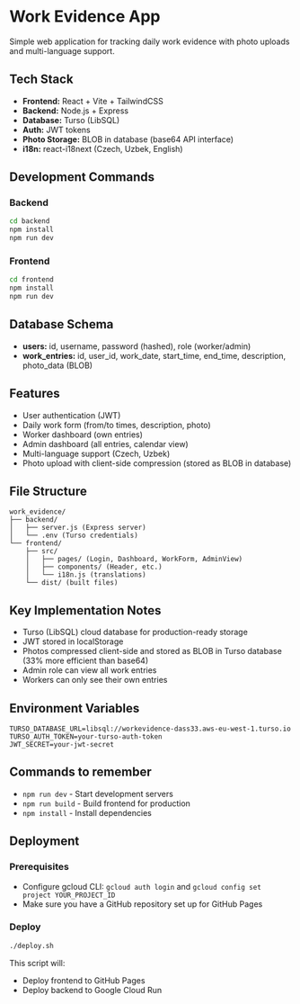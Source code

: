 # Work Evidence App

Simple web application for tracking daily work evidence with photo uploads and multi-language support.

## Tech Stack
- **Frontend:** React + Vite + TailwindCSS
- **Backend:** Node.js + Express
- **Database:** Turso (LibSQL)
- **Auth:** JWT tokens
- **Photo Storage:** BLOB in database (base64 API interface)
- **i18n:** react-i18next (Czech, Uzbek, English)

## Development Commands

### Backend
```bash
cd backend
npm install
npm run dev
```

### Frontend  
```bash
cd frontend
npm install
npm run dev
```

## Database Schema
- **users:** id, username, password (hashed), role (worker/admin)
- **work_entries:** id, user_id, work_date, start_time, end_time, description, photo_data (BLOB)

## Features
- User authentication (JWT)
- Daily work form (from/to times, description, photo)
- Worker dashboard (own entries)
- Admin dashboard (all entries, calendar view)
- Multi-language support (Czech, Uzbek)
- Photo upload with client-side compression (stored as BLOB in database)

## File Structure
```
work_evidence/
├── backend/
│   ├── server.js (Express server)
│   └── .env (Turso credentials)
└── frontend/
    ├── src/
    │   ├── pages/ (Login, Dashboard, WorkForm, AdminView)
    │   ├── components/ (Header, etc.)
    │   └── i18n.js (translations)
    └── dist/ (built files)
```

## Key Implementation Notes
- Turso (LibSQL) cloud database for production-ready storage
- JWT stored in localStorage
- Photos compressed client-side and stored as BLOB in Turso database (33% more efficient than base64)
- Admin role can view all work entries
- Workers can only see their own entries

## Environment Variables
```
TURSO_DATABASE_URL=libsql://workevidence-dass33.aws-eu-west-1.turso.io
TURSO_AUTH_TOKEN=your-turso-auth-token
JWT_SECRET=your-jwt-secret
```

## Commands to remember
- `npm run dev` - Start development servers
- `npm run build` - Build frontend for production
- `npm install` - Install dependencies

## Deployment

### Prerequisites
- Configure gcloud CLI: `gcloud auth login` and `gcloud config set project YOUR_PROJECT_ID`
- Make sure you have a GitHub repository set up for GitHub Pages

### Deploy
```bash
./deploy.sh
```

This script will:
- Deploy frontend to GitHub Pages
- Deploy backend to Google Cloud Run